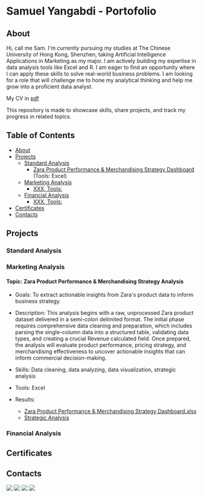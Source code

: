 # Samuel Yangabdi - Portofolio

## About
Hi, call me Sam. I'm currently pursuing my studies at The Chinese University of Hong Kong, Shenzhen, taking Artificial Intelligence Applications in Marketing as my major.
I am actively building my expertise in data analysis tools like Excel and R. I am eager to find an opportunity where I can apply these skills to solve real-world business problems.
I am looking for a role that will challenge me to hone my analytical thinking and help me grow into a proficient data analyst.

My CV in [pdf](CV%20Samuel%20Yangabdi.pdf)

This repository is made to showcase skills, share projects, and track my progress in related topics.

## Table of Contents
- [About](https://github.com/SamuelYangabdi/Portofolio/blob/main/README.md#about)
- [Projects](https://github.com/SamuelYangabdi/Portofolio/blob/main/README.md#projects)
  - [Standard Analysis](https://github.com/SamuelYangabdi/Portofolio/blob/main/README.md#standard-analysis)
    - [Zara Product Performance & Merchandising Strategy Dashboard](https://github.com/SamuelYangabdi/Portofolio/blob/main/README.md#topic-zara-product-performance--merchandising-strategy-dashboard) (Tools: Excel)
  - [Marketing Analysis](https://github.com/SamuelYangabdi/Portofolio/blob/main/README.md#marketing-analysis)
    - [XXX, Tools:]()
  - [Financial Analysis](https://github.com/SamuelYangabdi/Portofolio/blob/main/README.md#financial-analysis)
    - [XXX, Tools:]()
- [Certificates](https://github.com/SamuelYangabdi/Portofolio/blob/main/README.md#certificates)
- [Contacts](https://github.com/SamuelYangabdi/Portofolio/blob/main/README.md#contacts)

## Projects
### Standard Analysis
### Marketing Analysis
#### **Topic:** Zara Product Performance & Merchandising Strategy Analysis
  
- Goals: To extract actionable insights from Zara's product data to inform business strategy.
  
- Description: This analysis begins with a raw, unprocessed Zara product dataset delivered in a semi-colon delimited format. The initial phase requires comprehensive data cleaning and preparation, which includes parsing the single-column data into a structured table, validating data types, and creating a crucial Revenue calculated field. Once prepared, the analysis will evaluate product performance, pricing strategy, and merchandising effectiveness to uncover actionable insights that can inform commercial decision-making.
  
- Skills: Data cleaning, data analyzing, data visualization, strategic analysis
  
- Tools: Excel
  
- Results:
  - [Zara Product Performance & Merchandising Strategy Dashboard.xlsx]()
  - [Strategic Analysis]()

### Financial Analysis
## Certificates

## Contacts
<a href="https://www.linkedin.com/in/samuel-yangabdi/"><img src="https://img.shields.io/badge/-LinkedIn-0072b1?&style=for-the-badge&logo=linkedin&logoColor=white" /></a>
<a href="https://wa.link/uq743d"><img src="https://img.shields.io/badge/+86 15728255967-25D366?&style=for-the-badge&logo=Whatsapp&logoColor=FFFFFF" /></a>
<a href="https://mail.google.com"><img src="https://img.shields.io/badge/sam4bdi@gmail.com-EA4335?&style=for-the-badge&logo=gmail&logoColor=FFFFFF" /></a>
<a href="https://www.instagram.com/sam_yangg/"><img src="https://img.shields.io/badge/instagram-FF0069?&style=for-the-badge&logo=instagram&logoColor=FFFFFF" /></a>
